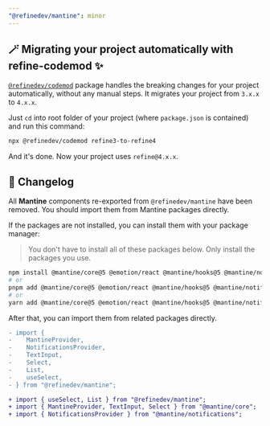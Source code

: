 ```yaml
---
"@refinedev/mantine": minor
---
```


## 🪄 Migrating your project automatically with refine-codemod ✨

[`@refinedev/codemod`](https://github.com/refinedev/refine/tree/master/packages/codemod) package handles the breaking changes for your project automatically, without any manual steps. It migrates your project from `3.x.x` to `4.x.x`.

Just `cd` into root folder of your project (where `package.json` is contained) and run this command:

```sh
npx @refinedev/codemod refine3-to-refine4
```

And it's done. Now your project uses `refine@4.x.x`.

## 📝 Changelog

All **Mantine** components re-exported from `@refinedev/mantine` have been removed. You should import them from Mantine packages directly.

If the packages are not installed, you can install them with your package manager:

> You don't have to install all of these packages below. Only install the packages you use.

```bash
npm install @mantine/core@5 @emotion/react @mantine/hooks@5 @mantine/notifications@5 @mantine/form@5
# or
pnpm add @mantine/core@5 @emotion/react @mantine/hooks@5 @mantine/notifications@5 @mantine/form@5
# or
yarn add @mantine/core@5 @emotion/react @mantine/hooks@5 @mantine/notifications@5 @mantine/form@5
```

After that, you can import them from related packages directly.

```diff
- import {
-    MantineProvider,
-    NotificationsProvider,
-    TextInput,
-    Select,
-    List,
-    useSelect,
- } from "@refinedev/mantine";

+ import { useSelect, List } from "@refinedev/mantine";
+ import { MantineProvider, TextInput, Select } from "@mantine/core";
+ import { NotificationsProvider } from "@mantine/notifications";
```
